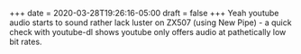 +++
date = 2020-03-28T19:26:16-05:00
draft = false
+++
Yeah youtube audio starts to sound rather lack luster on ZX507 (using New Pipe) - a quick check with youtube-dl shows youtube only offers audio at pathetically low bit rates.